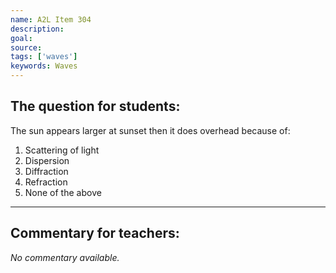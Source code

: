 ```yaml
---
name: A2L Item 304
description: 
goal: 
source: 
tags: ['waves']
keywords: Waves
---
```


## The question for students:

The sun appears larger at sunset then it does overhead because of:

1. Scattering of light
2. Dispersion
3. Diffraction
4. Refraction
5. None of the above

<hr/>

## Commentary for teachers:

_No commentary available._
